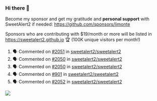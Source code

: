 ### Hi there 👋

Become my sponsor and get my gratitude and **personal support** with SweetAlert2 if needed: https://github.com/sponsors/limonte

Sponsors who are contributing with $19/month or more will be listed in https://sweetalert2.github.io 🏆 (100K unique visitors per month!)

<!--START_SECTION:activity-->
1. 🗣 Commented on [#2051](https://github.com//sweetalert2/sweetalert2/issues/2051) in [sweetalert2/sweetalert2](https://github.com//sweetalert2/sweetalert2)
2. 🗣 Commented on [#2050](https://github.com//sweetalert2/sweetalert2/issues/2050) in [sweetalert2/sweetalert2](https://github.com//sweetalert2/sweetalert2)
3. 🗣 Commented on [#2050](https://github.com//sweetalert2/sweetalert2/issues/2050) in [sweetalert2/sweetalert2](https://github.com//sweetalert2/sweetalert2)
4. 🗣 Commented on [#901](https://github.com//sweetalert2/sweetalert2/issues/901) in [sweetalert2/sweetalert2](https://github.com//sweetalert2/sweetalert2)
5. 🗣 Commented on [#2052](https://github.com//sweetalert2/sweetalert2/issues/2052) in [sweetalert2/sweetalert2](https://github.com//sweetalert2/sweetalert2)
<!--END_SECTION:activity-->

![](https://github-readme-stats.vercel.app/api?username=limonte&theme=vue&show_icons=true)

